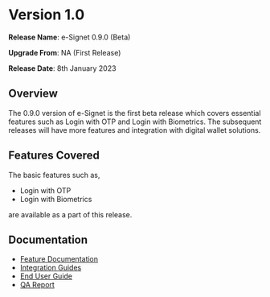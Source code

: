 # Version 1.0

**Release Name**: e-Signet 0.9.0 (Beta)

**Upgrade From**: NA (First Release)

**Release Date**: 8th January 2023

## Overview

The 0.9.0 version of e-Signet is the first beta release which covers essential features such as Login with OTP and Login with Biometrics. The subsequent releases will have more features and integration with digital wallet solutions.

## Features Covered

The basic features such as,

* Login with OTP
* Login with Biometrics

are available as a part of this release.

## Documentation

* [Feature Documentation](architecture/features.md)
* [Integration Guides](integration-guides/README.md)
* [End User Guide](esignet-end-user-guide.md)
* [QA Report](test-report-0.9.0.md)
